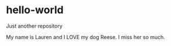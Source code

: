 # hello-world
Just another repository 

My name is Lauren and I LOVE my dog Reese. I miss her so much. 
